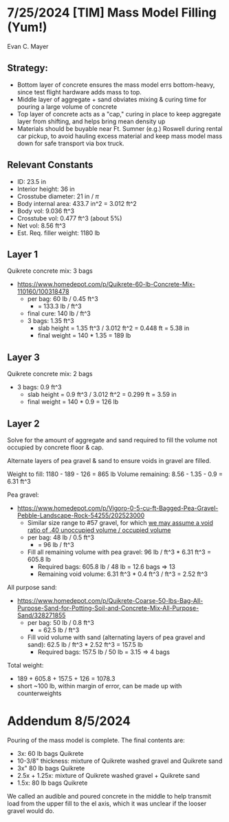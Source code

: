 # 7/25/2024 [TIM] Mass Model Filling (Yum!)

Evan C. Mayer

## Strategy:

* Bottom layer of concrete ensures the mass model errs bottom-heavy, since test flight hardware adds mass to top.
* Middle layer of aggregate + sand obviates mixing & curing time for pouring a large volume of concrete
* Top layer of concrete acts as a "cap," curing in place to keep aggregate layer from shifting, and helps bring mean density up
* Materials should be buyable near Ft. Sumner (e.g.) Roswell during rental car pickup, to avoid hauling excess material and keep mass model mass down for safe transport via box truck.

## Relevant Constants

* ID: 23.5 in
* Interior height: 36 in
* Crosstube diameter: 21 in / $\pi$
* Body internal area: 433.7 in^2 = 3.012 ft^2
* Body vol: 9.036 ft^3
* Crosstube vol: 0.477 ft^3 (about 5%)
* Net vol: 8.56 ft^3
* Est. Req. filler weight: 1180 lb

## Layer 1

Quikrete concrete mix: 3 bags

* https://www.homedepot.com/p/Quikrete-60-lb-Concrete-Mix-110160/100318478
    * per bag: 60 lb / 0.45 ft^3
        * = 133.3 lb / ft^3
    * final cure: 140 lb / ft^3
    * 3 bags: 1.35 ft^3
        * slab height = 1.35 ft^3 / 3.012 ft^2 = 0.448 ft = 5.38 in
        * final weight = 140 * 1.35 = 189 lb

## Layer 3

Quikrete concrete mix: 2 bags

* 3 bags: 0.9 ft^3
    * slab height = 0.9 ft^3 / 3.012 ft^2 = 0.299 ft = 3.59 in
    * final weight = 140 * 0.9 = 126 lb

## Layer 2

Solve for the amount of aggregate and sand required to fill the volume not occupied by concrete floor & cap.

Alternate layers of pea gravel & sand to ensure voids in gravel are filled.

Weight to fill: 1180 - 189 - 126 = 865 lb
Volume remaining: 8.56 - 1.35 - 0.9 = 6.31 ft^3

Pea gravel:
* https://www.homedepot.com/p/Vigoro-0-5-cu-ft-Bagged-Pea-Gravel-Pebble-Landscape-Rock-54255/202523000
    * Similar size range to #57 gravel, for which [we may assume a void ratio of .40 unoccupied volume / occupied volume](https://www.eng-tips.com/viewthread.cfm?qid=32317)
    * per bag: 48 lb / 0.5 ft^3
        * = 96 lb / ft^3
    * Fill all remaining volume with pea gravel: 96 lb / ft^3 * 6.31 ft^3 = 605.8 lb
        * Required bags: 605.8 lb / 48 lb = 12.6 bags => 13
        * Remaining void volume: 6.31 ft^3 * 0.4 ft^3 / ft^3 = 2.52 ft^3

All purpose sand:
* https://www.homedepot.com/p/Quikrete-Coarse-50-lbs-Bag-All-Purpose-Sand-for-Potting-Soil-and-Concrete-Mix-All-Purpose-Sand/328271855
    * per bag: 50 lb / 0.8 ft^3
        * = 62.5 lb / ft^3
    * Fill void volume with sand (alternating layers of pea gravel and sand): 62.5 lb / ft^3 * 2.52 ft^3 = 157.5 lb
        * Required bags: 157.5 lb / 50 lb = 3.15 => 4 bags

Total weight:
* 189 + 605.8 + 157.5 + 126 = 1078.3
* short ~100 lb, within margin of error, can be made up with counterweights 

# Addendum 8/5/2024

Pouring of the mass model is complete. The final contents are:

* 3x: 60 lb bags Quikrete
* 10-3/8" thickness: mixture of Quikrete washed gravel and Quikrete sand
* 3x" 80 lb bags Quikrete
* 2.5x + 1.25x: mixture of Quikrete washed gravel + Quikrete sand
* 1.5x: 80 lb bags Quikrete

We called an audible and poured concrete in the middle to help transmit load from the upper fill to the el axis, which it was unclear if the looser gravel would do.
